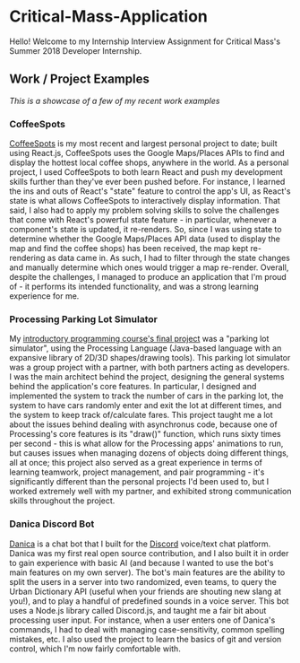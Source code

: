 # Critical-Mass-Application
Hello! Welcome to my Internship Interview Assignment for Critical Mass's Summer 2018 Developer Internship.

## Work / Project Examples
*This is a showcase of a few of my recent work examples*

### CoffeeSpots
[CoffeeSpots](https://koffe.surge.sh/ "CoffeeSpots") is my most recent and largest personal project to date; built using React.js, CoffeeSpots uses the Google Maps/Places APIs to find and display the hottest local coffee shops, anywhere in the world. As a personal project, I used CoffeeSpots to both learn React and push my development skills further than they've ever been pushed before. For instance, I learned the ins and outs of React's "state" feature to control the app's UI, as React's state is what allows CoffeeSpots to interactively display information. That said, I also had to apply my problem solving skills to solve the challenges that come with React's powerful state feature - in particular, whenever a component's state is updated, it re-renders. So, since I was using state to determine whether the Google Maps/Places API data (used to display the map and find the coffee shops) has been received, the map kept re-rendering as data came in. As such, I had to filter through the state changes and manually determine which ones would trigger a map re-render. Overall, despite the challenges, I managed to produce an application that I'm proud of - it performs its intended functionality, and was a strong learning experience for me.

### Processing Parking Lot Simulator
My [introductory programming course's final project](https://github.com/oscarwong67/ENGG-233-Parking-Lot-Simulator) was a "parking lot simulator", using the Processing Language (Java-based language with an expansive library of 2D/3D shapes/drawing tools). This parking lot simulator was a group project with a partner, with both partners acting as developers. I was the main architect behind the project, designing the general systems behind the application's core features. In particular, I designed and implemented the system to track the number of cars in the parking lot, the system to have cars randomly enter and exit the lot at different times, and the system to keep track of/calculate fares. This project taught me a lot about the issues behind dealing with asynchronus code, because one of Processing's core features is its "draw()" function, which runs sixty times per second - this is what allow for the Processing apps' animations to run, but causes issues when managing dozens of objects doing different things, all at once; this project also served as a great experience in terms of learning teamwork, project management, and pair programming - it's significantly different than the personal projects I'd been used to, but I worked extremely well with my partner, and exhibited strong communication skills throughout the project.

### Danica Discord Bot
[Danica](https://github.com/oscarwong67/danica-bot) is a chat bot that I built for the [Discord](https://discordapp.com/) voice/text chat platform. Danica was my first real open source contribution, and I also built it in order to gain experience with basic AI (and because I wanted to use the bot's main features on my own server). The bot's main features are the ability to split the users in a server into two randomized, even teams, to query the Urban Dictionary API (useful when your friends are shouting new slang at you!), and to play a handful of predefined sounds in a voice server. This bot uses a Node.js library called Discord.js, and taught me a fair bit about processing user input. For instance, when a user enters one of Danica's commands, I had to deal with managing case-sensitivity, common spelling mistakes, etc. I also used the project to learn the basics of git and version control, which I'm now fairly comfortable with. 


